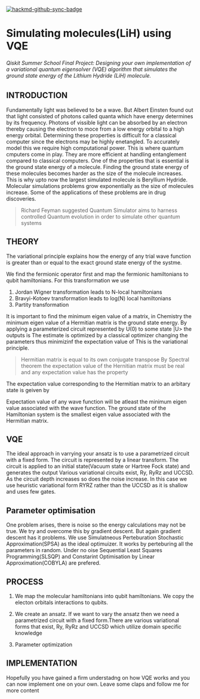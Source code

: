 [![hackmd-github-sync-badge](https://hackmd.io/S-zvJu8gQ36HTEUXZuONFA/badge)](https://hackmd.io/S-zvJu8gQ36HTEUXZuONFA)

# Simulating molecules(LiH) using VQE

###### Qiskit Summer School Final Project: Designing your own implementation of a variational quantum eigensolver (VQE) algorithm that simulates the ground state energy of the Lithium Hydride (LiH) molecule.

## INTRODUCTION
Fundamentally light was believed to be a wave. But Albert Einsten found out that light consisted of photons called quanta which have energy determines by its frequency. Photons of vissible light can be absorbed by an electron thereby causing the electron to moce from a low energy orbital to a high energy orbital.
Determining these properties is difficult for a classical computer since the electrons may be highly enetangled. To accurately model this we require high computational power. This is where quantum cmputers come in play. They are more efficient at handling entanglement compared to classical computers. One of the properties that is essential is the ground state energy of a molecule. Finding the ground state energy of these molecules becomes harder as the size of the molecule increases. This is why upto now the largest simulated molecule is Beryllium Hydride. Molecular simulations problems grow exponentially as the size of molecules increase. Some of the applications of these problems are in drug discoveries.
> Richard Feyman suggested Quantum Simulator aims to harness controlled Quantum evolution in order to simulate other quantum systems

## THEORY
The variational principle explains how the energy of any trial wave function is greater than or equal to the exact ground state energy of the systme.

We find the fermionic operator first and map the fermionic hamiltonians to qubit hamiltonians. For this transformation we use
1. Jordan Wigner transformation leads to N-local hamiltonians
2. Bravyi-Kotoev transformation leads to log(N) local hamiltonians
3. Partity transformation

It is important to find the minimum eigen value of a matrix, in Chemistry the minimum eigen value of a Hermitian matrix is the ground state energy. 
By applying a parameterized circuit represented by U(0) to some state |U> the outputs is 
The estimate is optimized by a classical optimizer changing the parameters thus minimizinf the expectation value of 
This is the variational principle.
> Hermitian matrix is equal to its own conjugate transpose
> By Spectral theorem the expectation value of the Hernitian matrix must be real and any expectation value has the property 

The expectation value corresponding to the Hermitian matrix to an arbitary state is geiven by

Expectation value of any wave function will be atleast the minimum eigen value associated with the wave function.
The ground state of the Hamiltonian system is the smallest eigen value associated with the Hermitian matrix.

## VQE
The ideal approach in varrying your ansatz is to use a parametrized circuit with a fixed form.
The circuit is represented by a linear transform. The circuit is applied to an initial state(Vacuum state or Hartree Fock state) and generates the output
Various variational circuits exist, Ry, RyRz and UCCSD. As the circuit depth increases so does the noise increase. In this case we use heuristic variational form RYRZ rather than the UCCSD as it is shallow and uses few gates.

## Parameter optimisation
One problem arises, there is noise so the energy calculations may not be true. We try and overcome this by gradient descent. But again gradient descent has it problems.
We use Simulatneous Perteburation Stochastic Approximation(SPSA) as the ideal optimuizer. It works by perteburing all the parameters in random. 
Under no oise Sequential Least Squares Programming(SLSQP) and Constarint Optimisation by Linear Approximation(COBYLA) are prefered.

## PROCESS
1. We map the molecular hamiltonians into qubit hamiltonians. We copy the electon orbitals interactions to qubits.
2. We create an ansatz.
If we want to vary the ansatz then we need a parametrized circuit with a fixed form.There are various variational forms that exist, Ry, RyRz and UCCSD which utilize domain specific knowledge

3. Parameter optimization



## IMPLEMENTATION

Hopefully you have gained a firm understadng on how VQE works and you can now implement one on your own. Leave some claps and follow me for more content